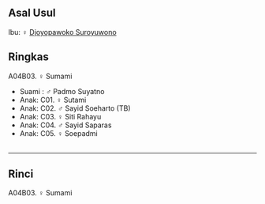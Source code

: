 ## Asal Usul

Ibu: ♀ [Djoyopawoko Suroyuwono][up] 

## Ringkas

A04B03. ♀ Sumami
	<br/>

*	Suami : ♂ Padmo Suyatno
	<br/>
*	Anak: C01. ♀ Sutami
*	Anak: C02. ♂ Sayid Soeharto (TB)
*	Anak: C03. ♀ Siti Rahayu
*	Anak: C04. ♂ Sayid Saparas
*	Anak: C05. ♀ Soepadmi
	<br/><br/>

-- -- --

## Rinci

A04B03. ♀ Sumami
	<br/>

[up]: https://github.com/epsi-rns/gitodipuro/blob/master/tree/A04.md
